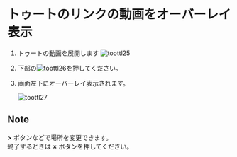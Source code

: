 # トゥートのリンクの動画をオーバーレイ表示

1. トゥートの動画を展開します ![toottl25](https://dl.thedesk.top/media/toottl25.PNG)
2. 下部の![toottl26](https://dl.thedesk.top/media/toottl26.PNG)を押してください。
3. 画面左下にオーバーレイ表示されます。  

   ![toottl27](https://dl.thedesk.top/media/toottl27.PNG)

## Note

**&gt;** ボタンなどで場所を変更できます。  
終了するときは **×** ボタンを押してください。

